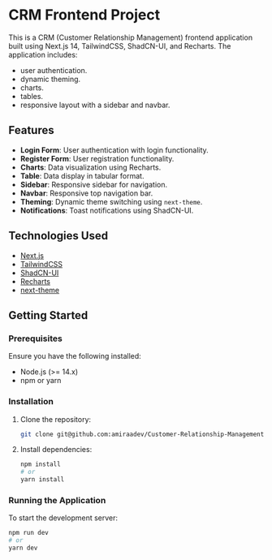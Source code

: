 # CRM Frontend Project

This is a CRM (Customer Relationship Management) frontend application built using Next.js 14, TailwindCSS, ShadCN-UI, and Recharts. The application includes:
  * user authentication.
  * dynamic theming.
  * charts.
  * tables. 
  * responsive layout with a sidebar and navbar.

## Features

- **Login Form**: User authentication with login functionality.
- **Register Form**: User registration functionality.
- **Charts**: Data visualization using Recharts.
- **Table**: Data display in tabular format.
- **Sidebar**: Responsive sidebar for navigation.
- **Navbar**: Responsive top navigation bar.
- **Theming**: Dynamic theme switching using `next-theme`.
- **Notifications**: Toast notifications using ShadCN-UI.

## Technologies Used

- [Next.js](https://nextjs.org/)
- [TailwindCSS](https://tailwindcss.com/)
- [ShadCN-UI](https://shadcn.dev/)
- [Recharts](https://recharts.org/)
- [next-theme](https://github.com/pacocoursey/next-themes)

## Getting Started

### Prerequisites

Ensure you have the following installed:

- Node.js (>= 14.x)
- npm or yarn

### Installation

1. Clone the repository:
    ```bash
    git clone git@github.com:amiraadev/Customer-Relationship-Management-CRM.git
    ```

2. Install dependencies:
    ```bash
    npm install
    # or
    yarn install
    ```

### Running the Application

To start the development server:
```bash
npm run dev
# or
yarn dev

